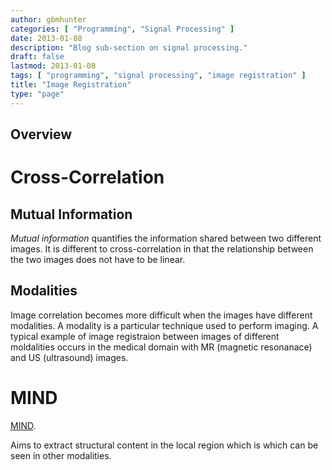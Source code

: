 ```yaml
---
author: gbmhunter
categories: [ "Programming", "Signal Processing" ]
date: 2013-01-08
description: "Blog sub-section on signal processing."
draft: false
lastmod: 2013-01-08
tags: [ "programming", "signal processing", "image registration" ]
title: "Image Registration"
type: "page"
---
```


## Overview

# Cross-Correlation

## Mutual Information

_Mutual information_ quantifies the information shared between two different images. It is different to cross-correlation in that the relationship between the two images does not have to be linear.

## Modalities

Image correlation becomes more difficult when the images have different modalities. A modality is a particular technique used to perform imaging. A typical example of image registraion between images of different moldalities occurs in the medical domain with MR (magnetic resonanace) and US (ultrasound) images.

# MIND

[MIND](http://iplab.dmi.unict.it/miss14/MISS2014-ReadingGroup00-All-Paper.pdf).

Aims to extract structural content in the local region which is which can be seen in other modalities.